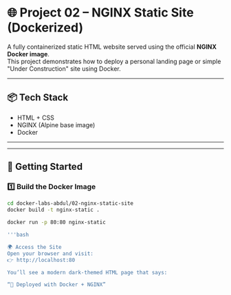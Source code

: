 # 🌐 Project 02 – NGINX Static Site (Dockerized)

A fully containerized static HTML website served using the official **NGINX Docker image**.  
This project demonstrates how to deploy a personal landing page or simple "Under Construction" site using Docker.

---

## 📦 Tech Stack

- HTML + CSS
- NGINX (Alpine base image)
- Docker

---


---

## 🚀 Getting Started

### 1️⃣ Build the Docker Image

```bash
cd docker-labs-abdul/02-nginx-static-site
docker build -t nginx-static .

docker run -p 80:80 nginx-static

'''bash

🌍 Access the Site
Open your browser and visit:
👉 http://localhost:80

You’ll see a modern dark-themed HTML page that says:

“🚀 Deployed with Docker + NGINX”


